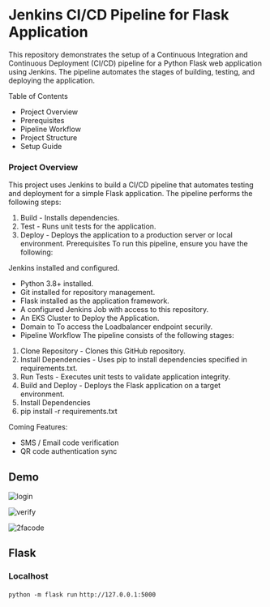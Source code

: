 # Jenkins CI/CD Pipeline for Flask Application
This repository demonstrates the setup of a Continuous Integration and Continuous Deployment (CI/CD) pipeline for a Python Flask web application using Jenkins. The pipeline automates the stages of building, testing, and deploying the application.

Table of Contents
- Project Overview
- Prerequisites
- Pipeline Workflow
- Project Structure
- Setup Guide
### Project Overview
This project uses Jenkins to build a CI/CD pipeline that automates testing and deployment for a simple Flask application. The pipeline performs the following steps:

1. Build - Installs dependencies.
2. Test - Runs unit tests for the application.
3. Deploy - Deploys the application to a production server or local environment.
Prerequisites
To run this pipeline, ensure you have the following:

Jenkins installed and configured.
- Python 3.8+ installed.
- Git installed for repository management.
- Flask installed as the application framework.
- A configured Jenkins Job with access to this repository.
- An EKS Cluster to Deploy the Application.
- Domain to To access the Loadbalancer endpoint securily.
- Pipeline Workflow
 The pipeline consists of the following stages:

1. Clone Repository - Clones this GitHub repository.
2. Install Dependencies - Uses pip to install dependencies specified in requirements.txt.
3. Run Tests - Executes unit tests to validate application integrity.
4. Build and Deploy - Deploys the Flask application on a target environment.
5. Install Dependencies
6. pip install -r requirements.txt

Coming Features:
- SMS / Email code verification
- QR code authentication sync
## Demo
![login](https://github.com/user-attachments/assets/aee32a0c-331a-4e05-98e6-580737d389eb)

![verify](https://github.com/user-attachments/assets/d166b7cb-fa55-4a34-9b78-a8ede86f2c05)

![2facode](https://github.com/user-attachments/assets/75e7017a-619c-45ed-9dc2-5133af53ec9d)


## Flask
### Localhost
```python -m flask run```
```http://127.0.0.1:5000```
